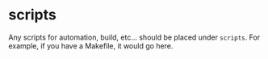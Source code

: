 # scripts

Any scripts for automation, build, etc... should be placed under `scripts`. For example, if you have a Makefile, it would go here.
